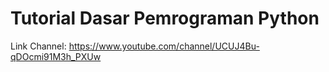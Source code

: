 # Tutorial Dasar Pemrograman Python #

Link Channel: https://www.youtube.com/channel/UCUJ4Bu-qDOcmi91M3h_PXUw